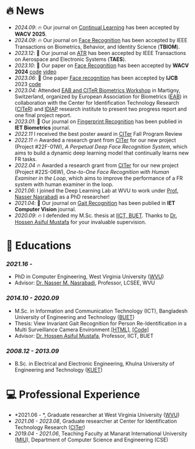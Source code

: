 # 🔥 News
- *2024.09*: 🔥 Our journal on [Continual Learning]() has been accepted by **WACV 2025**.
- *2024.09*: 🔥 Our journal on [Face Recognition](https://doi.org/10.1109/TBIOM.2024.3466216) has been accepted by IEEE Transactions on Biometrics, Behavior, and Identity Science (**TBIOM**).
- *2023.12*: 🎉 Our journal on [ATR](https://doi.org/10.1109/taes.2023.3337768) has been accepted by IEEE Transactions on Aerospace and Electronic Systems (**TAES**).
- *2023.10*: 🎉 Our paper on [Face Recognition](https://openaccess.thecvf.com/content/WACV2024/html/Hasan_Text-Guided_Face_Recognition_Using_Multi-Granularity_Cross-Modal_Contrastive_Learning_WACV_2024_paper.html) has been accepted by **WACV 2024** [code](https://github.com/Mahedi-61/Text_Guided_Face_Recognition) [video](https://www.youtube.com/watch?v=Hb8SlpFCuGI)
- *2023.06*: 🎉 One paper [Face recognition](https://doi.org/10.1109/IJCB57857.2023.10448749) has been accepted by **IJCB** 2023 [code](https://github.com/Mahedi-61/Text_Guided_Face_Recognition) 
- *2023.04*: Attended [EAB and CITeR Biometrics Workshop](https://eab.org/events/program/312?ts=1674459113551) in Martigny, Switzerland, organized by European Association for Biometrics ([EAB](https://eab.org/)) in collaboration with the Center for Identification Technology Research ([CITeR](https://citer.clarkson.edu/)) and [IDIAP](https://www.idiap.ch/en) research institute to present two progress report and one final project report.
- *2023.01*: 🎉 Our journal on [Fingerprint Recognition](https://ietresearch.onlinelibrary.wiley.com/doi/10.1049/bme2.12117) has been publied in **IET Biometrics** journal.
- *2022.11* I received the best poster award in [CITer](https://citer.clarkson.edu/) Fall Program Review
- *2022.11* 🔥 Awarded a research grant from [CITer](https://citer.clarkson.edu/) for our new project (Project #22F-01W), *A Perpetual Deep Face Recognition System*, which aims to build a dynamic deep learning model that continually learns new FR tasks.
- *2022.04* 🔥 Awarded a research grant from [CITer](https://citer.clarkson.edu/) for our new project (Project #22S-06W), *One-to-One Face Recognition with Human Examiner in the Loop*, which aims to improve the performance of a FR system with human examiner in the loop.
- *2021.06*: I joined the Deep Learning Lab at WVU to work under [Prof. Nasser Nasrabadi](https://ep.jhu.edu/faculty/nasser-nasrabadi/) as a PhD researcher!
- *2021.04*: 🎉 Our journal on [Gait Recognition](https://ietresearch.onlinelibrary.wiley.com/doi/10.1049/cvi2.12050) has been publied in **IET Computer Vision** journal.
- *2020.09*: 🔥 I defended my M.Sc. thesis at [IICT, BUET](https://iict.buet.ac.bd/). Thanks to [Dr. Hossen Asiful Mustafa](https://iict.buet.ac.bd/?page_id=54) for your invaluable supervision.

# 📖 Educations
### *2021.16 -*
- PhD in Computer Engineering, West Virginia University ([WVU](https://www.wvu.edu))
- Advisor: [Dr. Nasser M. Nasrabadi](https://nassernasrabadi.faculty.wvu.edu/), Professor, LCSEE, WVU

### *2014.10 - 2020.09*
- M.Sc. in Information and Communication Technology (ICT), Bangladesh University of Engineering and Technology ([BUET](https://www.buet.ac.bd/web/))
- Thesis: View Invariant Gait Recognition for Person Re-Identification in a Multi Surveillance Camera Environment [\[HTML\]](http://lib.buet.ac.bd:8080/xmlui/handle/123456789/5880), [\[Code\]](https://github.com/Mahedi-61/temporal_network)
- Advisor: [Dr. Hossen Asiful Mustafa](https://iict.buet.ac.bd/?page_id=54), Professor, IICT, BUET

### *2008.12 - 2013.09* 
- B.Sc. in Electrical and Electronic Engineering, Khulna University of Engineering and Technology ([KUET](https://kuet.ac.bd/))

# 💻 Professional Experience
- *2021.06 - *, Graduate researcher at West Virginia University ([WVU](https://www.wvu.edu)) 
- *2021.06 - 2023.08*, Graduate researcher at Center for Identification Technology Research ([CITer](https://citer.clarkson.edu/)) 
- *2019.04 - 2021.06*, Teaching Faculty at Manarat International University ([MIU](https://manarat.ac.bd/)), Department of Computer Science and Engineering (CSE)